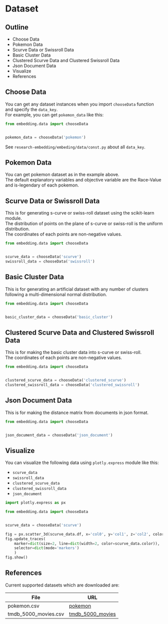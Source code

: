 # Dataset

## Outline
- Choose Data
- Pokemon Data
- Scurve Data or Swissroll Data
- Basic Cluster Data
- Clustered Scurve Data and Clustered Swissroll Data
- Json Document Data
- Visualize
- References

## Choose Data
You can get any dataset instances when you import `chooseData` function and specify the `data_key`.  
For example, you can get `pokemon_data` like this:
```python
from embedding.data import chooseData


pokemon_data = chooseData('pokemon')
```
See `research-embedding/embeding/data/const.py` about all `data_key`.
## Pokemon Data
You can get pokemon dataset as in the example above.  
The default explanatory variables and objective variable are the Race-Value and is-legendary of each pokemon.

## Scurve Data or Swissroll Data
This is for generating s-curve or swiss-roll dataset using the scikit-learn module.  
The distribution of points on the plane of s-curve or swiss-roll is the uniform distribution.  
The coordinates of each points are non-negative values.
```python
from embedding.data import chooseData


scurve_data = chooseData('scurve')
swissroll_data = chooseData('swissroll')
```
## Basic Cluster Data
This is for generating an artificial dataset with any number of clusters following a multi-dimensional normal distribution.
```python
from embedding.data import chooseData


basic_cluster_data = chooseData('basic_cluster')
```
## Clustered Scurve Data and Clustered Swissroll Data
This is for making the basic cluster data into s-curve or swiss-roll.  
The coordinates of each points are non-negative values.
```python
from embedding.data import chooseData


clustered_scurve_data = chooseData('clustered_scurve')
clustered_swissroll_data = chooseData('clustered_swissroll')
```

## Json Document Data
This is for making the distance matrix from documents in json format.
```python
from embedding.data import chooseData


json_document_data = chooseData('json_document')
```

## Visualize
You can visualize the following data using `plotly.express` module like this:
- `scurve_data`
- `swissroll_data`
- `clustered_scurve_data`
- `clustered_swissroll_data`
- `json_document`

```python
import plotly.express as px

from embedding.data import chooseData


scurve_data = chooseData('scurve')

fig = px.scatter_3d(scurve_data.df, x='col0', y='col1', z='col2', color=scurve_data.color)
fig.update_traces(
    marker=dict(size=2, line=dict(width=2, color=scurve_data.color)),
    selector=dict(mode='markers')
    )
fig.show()
```

## References
Current supported datasets which are downloaded are:

|  File |  URL |
| ----  | ---- |
|  pokemon.csv  |  [pokemon](https://www.kaggle.com/rounakbanik/pokemon)  |
|  tmdb_5000_movies.csv  |  [tmdb_5000_movies](https://www.kaggle.com/tmdb/tmdb-movie-metadata?select=tmdb_5000_movies.csv)  |
